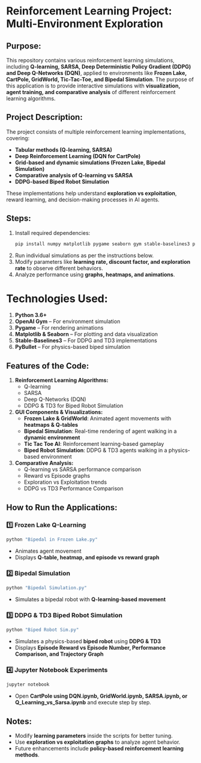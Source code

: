 # Reinforcement Learning Project: Multi-Environment Exploration
## Purpose:  
This repository contains various reinforcement learning simulations, including **Q-learning, SARSA, Deep Deterministic Policy Gradient (DDPG) and Deep Q-Networks (DQN)**, applied to environments like **Frozen Lake, CartPole, GridWorld, Tic-Tac-Toe, and Bipedal Simulation**. The purpose of this application is to provide interactive simulations with **visualization, agent training, and comparative analysis** of different reinforcement learning algorithms.

## Project Description:  
The project consists of multiple reinforcement learning implementations, covering:  
- **Tabular methods (Q-learning, SARSA)**
- **Deep Reinforcement Learning (DQN for CartPole)**
- **Grid-based and dynamic simulations (Frozen Lake, Bipedal Simulation)**
- **Comparative analysis of Q-learning vs SARSA**
- **DDPG-based Biped Robot Simulation**

These implementations help understand **exploration vs exploitation**, reward learning, and decision-making processes in AI agents.

## Steps:  
1. Install required dependencies:  
   ```bash
   pip install numpy matplotlib pygame seaborn gym stable-baselines3 pybullet
   ```  
2. Run individual simulations as per the instructions below.  
3. Modify parameters like **learning rate, discount factor, and exploration rate** to observe different behaviors.  
4. Analyze performance using **graphs, heatmaps, and animations**.

# Technologies Used:  
1. **Python 3.6+**  
2. **OpenAI Gym** – For environment simulation  
3. **Pygame** – For rendering animations  
4. **Matplotlib & Seaborn** – For plotting and data visualization  
5. **Stable-Baselines3** – For DDPG and TD3 implementations  
6. **PyBullet** – For physics-based biped simulation  

## Features of the Code:  
1. **Reinforcement Learning Algorithms:**  
   - Q-learning  
   - SARSA  
   - Deep Q-Networks (DQN)  
   - DDPG & TD3 for Biped Robot Simulation  
2. **GUI Components & Visualizations:**  
   - **Frozen Lake & GridWorld**: Animated agent movements with **heatmaps & Q-tables**  
   - **Bipedal Simulation**: Real-time rendering of agent walking in a **dynamic environment**  
   - **Tic Tac Toe AI**: Reinforcement learning-based gameplay  
   - **Biped Robot Simulation**: DDPG & TD3 agents walking in a physics-based environment  
3. **Comparative Analysis:**  
   - Q-learning vs SARSA performance comparison  
   - Reward vs Episode graphs  
   - Exploration vs Exploitation trends  
   - DDPG vs TD3 Performance Comparison  

## How to Run the Applications:  

### 1️⃣ **Frozen Lake Q-Learning**  
```bash
python "Bipedal in Frozen Lake.py"
```
- Animates agent movement  
- Displays **Q-table, heatmap, and episode vs reward graph**  

### 2️⃣ **Bipedal Simulation**  
```bash
python "Bipedal Simulation.py"
```
- Simulates a bipedal robot with **Q-learning-based movement**  

### 3️⃣ **DDPG & TD3 Biped Robot Simulation**  
```bash
python "Biped Robot Sim.py"
```
- Simulates a physics-based **biped robot** using **DDPG & TD3**  
- Displays **Episode Reward vs Episode Number, Performance Comparison, and Trajectory Graph**  

### 4️⃣ **Jupyter Notebook Experiments**  
```bash
jupyter notebook
```
- Open **CartPole using DQN.ipynb, GridWorld.ipynb, SARSA.ipynb, or Q_Learning_vs_Sarsa.ipynb** and execute step by step.  

## Notes:  
- Modify **learning parameters** inside the scripts for better tuning.  
- Use **exploration vs exploitation graphs** to analyze agent behavior.  
- Future enhancements include **policy-based reinforcement learning methods**.  

